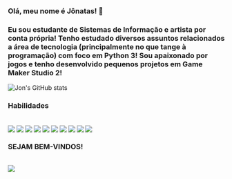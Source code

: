 ### Olá, meu nome é Jônatas! 👋

### Eu sou estudante de Sistemas de Informação e artista por conta própria! Tenho estudado diversos assuntos relacionados a área de tecnologia (principalmente no que tange à programação) com foco em Python 3! Sou apaixonado por jogos e tenho desenvolvido pequenos projetos em Game Maker Studio 2!

![Jon's GitHub stats](https://github-readme-stats.vercel.app/api?username=j0nz1n&show_icons=true&theme=radical)

### Habilidades

<div style ="display: inline_block"><br/>
  <img align="center" src= "https://img.shields.io/badge/HTML5-E34F26?style=for-the-badge&logo=html5&logoColor=white" />
  <img align="center" src="https://img.shields.io/badge/CSS3-1572B6?style=for-the-badge&logo=css3&logoColor=white" />
  <img align="center" src="https://img.shields.io/badge/JavaScript-F7DF1E?style=for-the-badge&logo=javascript&logoColor=black" />
  <img align="center" src="https://img.shields.io/badge/Python-14354C?style=for-the-badge&logo=python&logoColor=white" />
  <img align="center" src="https://img.shields.io/badge/C%2B%2B-00599C?style=for-the-badge&logo=c%2B%2B&logoColor=white" />
  <img align="center" src="https://img.shields.io/badge/React_Native-20232A?style=for-the-badge&logo=react&logoColor=61DAFB" />
  <img align="center" src="https://img.shields.io/badge/MySQL-00000F?style=for-the-badge&logo=mysql&logoColor=white" />
  <img align="center" src="https://img.shields.io/badge/Microsoft_PowerPoint-B7472A?style=for-the-badge&logo=microsoft-powerpoint&logoColor=white" />
  <img align="center" src="https://img.shields.io/badge/Microsoft_SQL_Server-CC2927?style=for-the-badge&logo=microsoft-sql-server&logoColor=white" />
  <img align="center" src="https://img.shields.io/badge/Java-ED8B00?style=for-the-badge&logo=openjdk&logoColor=white" />
</div>

### SEJAM BEM-VINDOS!

<div style ="display: inline_block"><br/>
  
  <img align="center" src= "https://media.tenor.com/fCvgrro-iaMAAAAC/luffy-gif-ep982-luffy.gif" />

</div>
